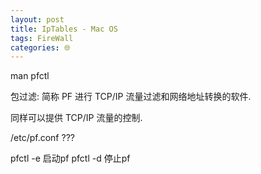 ```yaml
---
layout: post
title: IpTables - Mac OS
tags: FireWall
categories: 🌐
---
```

man pfctl

包过滤: 简称 PF
进行 TCP/IP 流量过滤和网络地址转换的软件.

同样可以提供 TCP/IP 流量的控制.


/etc/pf.conf  ???



pfctl -e 启动pf
pfctl -d 停止pf

